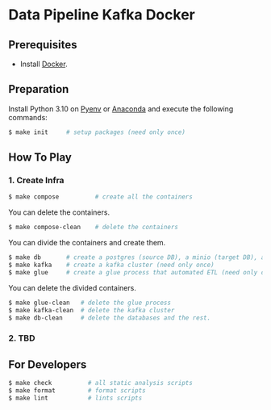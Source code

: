 # Data Pipeline Kafka Docker

## Prerequisites

- Install [Docker](https://docs.docker.com/engine/install/).

## Preparation

Install Python 3.10 on [Pyenv](https://github.com/pyenv/pyenv#installation) or [Anaconda](https://docs.anaconda.com/anaconda/install/index.html) and execute the following commands:

```bash
$ make init     # setup packages (need only once)
```

## How To Play

### 1. Create Infra

```bash
$ make compose          # create all the containers
```

You can delete the containers.

```bash
$ make compose-clean    # delete the containers
```

You can divide the containers and create them.

```bash
$ make db       # create a postgres (source DB), a minio (target DB), a data generator, and a bucket creator (need only once)
$ make kafka    # create a kafka cluster (need only once)
$ make glue     # create a glue process that automated ETL (need only once)
```

You can delete the divided containers.

```bash
$ make glue-clean   # delete the glue process
$ make kafka-clean  # delete the kafka cluster
$ make db-clean     # delete the databases and the rest.
```

### 2. TBD

## For Developers

```bash
$ make check          # all static analysis scripts
$ make format         # format scripts
$ make lint           # lints scripts
```

